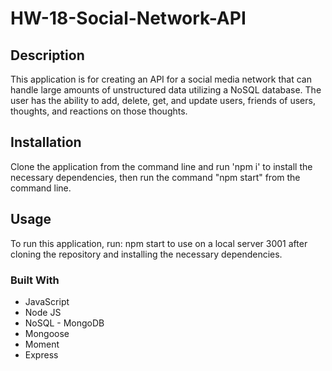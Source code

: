 # HW-18-Social-Network-API

## Description

This application is for creating an API for a social media network that can handle large amounts of unstructured data utilizing a NoSQL database. The user has the ability to add, delete, get, and update users, friends of users, thoughts, and reactions on those thoughts.

## Installation

Clone the application from the command line and run 'npm i' to install the necessary dependencies, then run the command "npm start" from the command line.

## Usage

To run this application, run: npm start to use on a local server 3001 after cloning the repository and installing the necessary dependencies.

### Built With

- JavaScript
- Node JS
- NoSQL - MongoDB
- Mongoose
- Moment
- Express
